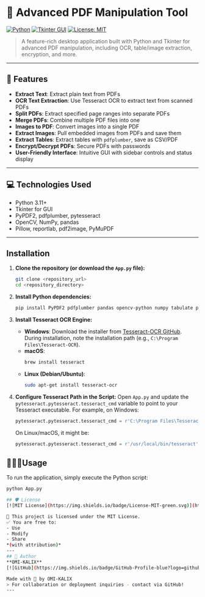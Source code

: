 # 📄 Advanced PDF Manipulation Tool

[![Python](https://img.shields.io/badge/Python-3.11-blue?logo=python)](https://www.python.org/)
[![Tkinter GUI](https://img.shields.io/badge/Tkinter-GUI-green)](https://docs.python.org/3/library/tkinter.html)
[![License: MIT](https://img.shields.io/badge/License-MIT-yellow.svg)](https://opensource.org/licenses/MIT)

> A feature-rich desktop application built with Python and Tkinter for advanced PDF manipulation, including OCR, table/image extraction, encryption, and more.

---

## 🧰 Features

- **Extract Text**: Extract plain text from PDFs
- **OCR Text Extraction**: Use Tesseract OCR to extract text from scanned PDFs
- **Split PDFs**: Extract specified page ranges into separate PDFs
- **Merge PDFs**: Combine multiple PDF files into one
- **Images to PDF**: Convert images into a single PDF
- **Extract Images**: Pull embedded images from PDFs and save them
- **Extract Tables**: Extract tables with `pdfplumber`, save as CSV/PDF
- **Encrypt/Decrypt PDFs**: Secure PDFs with passwords
- **User-Friendly Interface**: Intuitive GUI with sidebar controls and status display

---

## 💻 Technologies Used

- Python 3.11+
- Tkinter for GUI
- PyPDF2, pdfplumber, pytesseract
- OpenCV, NumPy, pandas
- Pillow, reportlab, pdf2image, PyMuPDF

---
## Installation

1.  **Clone the repository (or download the `App.py` file):**
    ```bash
    git clone <repository_url>
    cd <repository_directory>
    ```

2.  **Install Python dependencies:**
    ```bash
    pip install PyPDF2 pdfplumber pandas opencv-python numpy tabulate pdf2image reportlab Pillow PyMuPDF pytesseract
    ```

3.  **Install Tesseract OCR Engine:**
    *   **Windows**: Download the installer from [Tesseract-OCR GitHub](https://tesseract-ocr.github.io/tessdoc/Downloads.html). During installation, note the installation path (e.g., `C:\Program Files\Tesseract-OCR`).
    *   **macOS**:
        ```bash
        brew install tesseract
        ```
    *   **Linux (Debian/Ubuntu)**:
        ```bash
        sudo apt-get install tesseract-ocr
        ```

4.  **Configure Tesseract Path in the Script:**
    Open `App.py` and update the `pytesseract.pytesseract.tesseract_cmd` variable to point to your Tesseract executable.
    For example, on Windows:
    ```python
    pytesseract.pytesseract.tesseract_cmd = r'C:\Program Files\Tesseract-OCR\tesseract.exe'
    ```
    On Linux/macOS, it might be:
    ```python
    pytesseract.pytesseract.tesseract_cmd = r'/usr/local/bin/tesseract' # Or wherever tesseract is installed
    ```

## 👩🏻‍💻Usage

To run the application, simply execute the Python script:

```bash
python App.py

## 🛡️ License
[![MIT License](https://img.shields.io/badge/License-MIT-green.svg)](https://opensource.org/licenses/MIT)

📄 This project is licensed under the MIT License.  
✅ You are free to:
- Use
- Modify
- Share 
*(with attribution)*
---
## 👤 Author
**OMI-KALIX**  
[![GitHub](https://img.shields.io/badge/GitHub-Profile-blue?logo=github)](https://github.com/OMI-KALIX)

Made with 💙 by OMI-KALIX  
> For collaboration or deployment inquiries - contact via GitHub!
---

